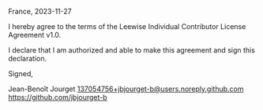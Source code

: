 France, 2023-11-27

I hereby agree to the terms of the Leewise Individual Contributor License
Agreement v1.0.

I declare that I am authorized and able to make this agreement and sign this
declaration.

Signed,

Jean-Benoît Jourget 137054756+jbjourget-b@users.noreply.github.com https://github.com/jbjourget-b

